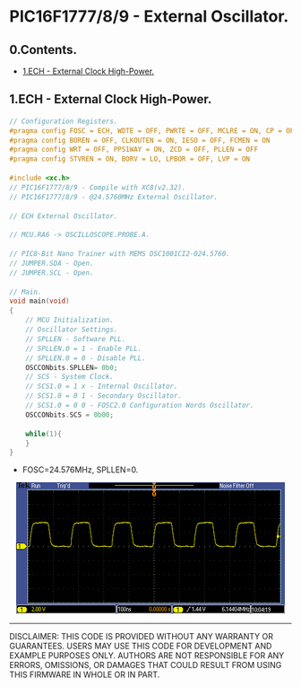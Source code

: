 # PIC16F1777/8/9 - External Oscillator.

## 0.Contents.

- [1.ECH - External Clock High-Power.](#1ech---external-clock-high-power)

## 1.ECH - External Clock High-Power.

```c
// Configuration Registers.
#pragma config FOSC = ECH, WDTE = OFF, PWRTE = OFF, MCLRE = ON, CP = OFF
#pragma config BOREN = OFF, CLKOUTEN = ON, IESO = OFF, FCMEN = ON
#pragma config WRT = OFF, PPS1WAY = ON, ZCD = OFF, PLLEN = OFF
#pragma config STVREN = ON, BORV = LO, LPBOR = OFF, LVP = ON

#include <xc.h>
// PIC16F1777/8/9 - Compile with XC8(v2.32).
// PIC16F1777/8/9 - @24.5760MHz External Oscillator.

// ECH External Oscillator.

// MCU.RA6 -> OSCILLOSCOPE.PROBE.A.

// PIC8-Bit Nano Trainer with MEMS DSC1001CI2-024.5760.
// JUMPER.SDA - Open.
// JUMPER.SCL - Open.

// Main.
void main(void)
{
    // MCU Initialization.
    // Oscillator Settings.
    // SPLLEN - Software PLL.
    // SPLLEN.0 = 1 - Enable PLL.
    // SPLLEN.0 = 0 - Disable PLL.
    OSCCONbits.SPLLEN= 0b0;
    // SCS - System Clock.
    // SCS1.0 = 1 x - Internal Oscillator.
    // SCS1.0 = 0 1 - Secondary Oscillator.
    // SCS1.0 = 0 0 - FOSC2.0 Configuration Words Oscillator.
    OSCCONbits.SCS = 0b00;

    while(1){
    }
}
```

- FOSC=24.576MHz, SPLLEN=0.

<p align="center"><img alt="LF" src="./pics/TEK00018.PNG"></p>

---
DISCLAIMER: THIS CODE IS PROVIDED WITHOUT ANY WARRANTY OR GUARANTEES.
USERS MAY USE THIS CODE FOR DEVELOPMENT AND EXAMPLE PURPOSES ONLY.
AUTHORS ARE NOT RESPONSIBLE FOR ANY ERRORS, OMISSIONS, OR DAMAGES THAT COULD
RESULT FROM USING THIS FIRMWARE IN WHOLE OR IN PART.
